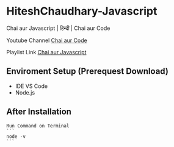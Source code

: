# HiteshChaudhary-Javascript

Chai aur Javascript | हिन्दी | Chai aur Code

Youtube Channel [Chai aur Code](https://www.youtube.com/@chaiaurcode)

Playlist Link [Chai aur Javascript](https://www.youtube.com/playlist?list=PLu71SKxNbfoBuX3f4EOACle2y-tRC5Q37)

## Enviroment Setup (Prerequest Download)
 - IDE VS Code
 - Node.js 

## After Installation
    Run Command on Terminal
    ```
    node -v
    ```
